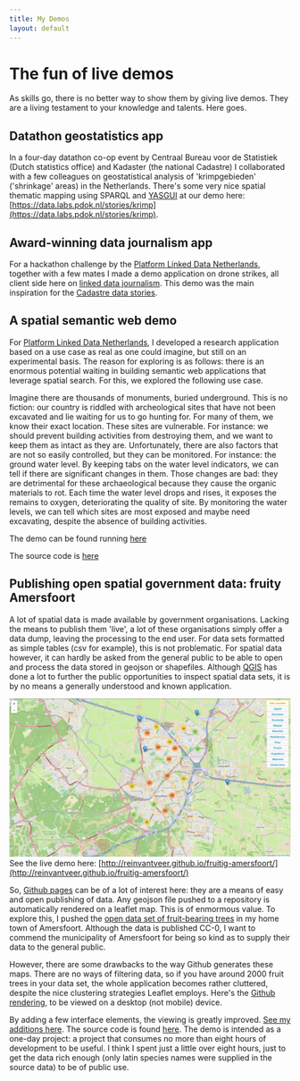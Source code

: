 ```yaml
---
title: My Demos
layout: default
---
```


# The fun of live demos
As skills go, there is no better way to show them by giving live demos. They are a living testament to your knowledge and talents. Here goes.

## Datathon geostatistics app
In a four-day datathon co-op event by Centraal Bureau voor de Statistiek (Dutch statistics office) and Kadaster (the national Cadastre) I collaborated with a few colleagues on geostatistical analysis of 'krimpgebieden' ('shrinkage' areas) in the Netherlands. There's some very nice spatial thematic mapping using SPARQL and [YASGUI](https://github.com/OpenTriply/YASGUI) at our demo here: [https://data.labs.pdok.nl/stories/krimp](https://data.labs.pdok.nl/stories/krimp).

## Award-winning data journalism app
For a hackathon challenge by the [Platform Linked Data Netherlands](http://www.pldn.nl), together with a few mates I made a demo application on drone strikes, all client side here on [linked data journalism](https://linkeddatajournalism.github.io). This demo was the main inspiration for the [Cadastre data stories](https://data.labs.pdok.nl/stories/).

## A spatial semantic web demo
For [Platform Linked Data Netherlands](http://www.pldn.nl), I developed a research application based on a use case as real as one could imagine, but still on an experimental basis. The reason for exploring is as follows: there is an enormous potential waiting in building semantic web applications that leverage spatial search. For this, we explored the following use case. 

Imagine there are thousands of monuments, buried underground. This is no fiction: our country is riddled with archeological sites that have not been excavated and lie waiting for us to go hunting for. For many of them, we know their exact location. These sites are vulnerable. For instance: we should prevent building activities from destroying them, and we want to keep them as intact as they are. Unfortunately, there are also factors that are not so easily controlled, but they can be monitored. For instance: the ground water level. By keeping tabs on the water level indicators, we can tell if there are significant changes in them. Those changes are bad: they are detrimental for these archaeological because they cause the organic materials to rot. Each time the water level drops and rises, it exposes the remains to oxygen, deteriorating the quality of site. By monitoring the water levels, we can tell which sites are most exposed and maybe need excavating, despite the absence of building activities.

The demo can be found running [here](http://www.bureaudigitaalerfgoed.nl/peilbuizen)

The source code is [here](https://github.com/erfgoed-en-locatie/Archeo-Peilbuizen-PoC)

## Publishing open spatial government data: fruity Amersfoort
A lot of spatial data is made available by government organisations. Lacking the means to publish them 'live', a lot of these organisations simply offer a data dump, leaving the processing to the end user. For data sets formatted as simple tables (csv for example), this is not problematic. For spatial data however, it can hardly be asked from the general public to be able to open and process the data stored in geojson or shapefiles. Although [QGIS](http://www.qgis.org) has done a lot to further the public opportunities to inspect spatial data sets, it is by no means a generally understood and known application. 

![Image of fruity-amersfoort](images/fruitig-amersfoort.png)
See the live demo here: [http://reinvantveer.github.io/fruitig-amersfoort/](http://reinvantveer.github.io/fruitig-amersfoort/)

So, [Github pages](https://pages.github.com) can be of a lot of interest here: they are a means of easy and open publishing of data. Any geojson file pushed to a repository is automatically rendered on a leaflet map. This is of enmormous value. To explore this, I pushed the [open data set of fruit-bearing trees](https://data.overheid.nl/data/dataset/bomen-met-eetbare-vruchten-gemeente-amersfoort) in my home town of Amersfoort. Although the data is published CC-0, I want to commend the municipality of Amersfoort for being so kind as to supply their data to the general public.

However, there are some drawbacks to the way Github generates these maps. There are no ways of filtering data, so if you have around 2000 fruit trees in your data set, the whole application becomes rather cluttered, despite the nice clustering strategies Leaflet employs. Here's the [Github rendering](https://github.com/reinvantveer/fruitig-amersfoort/blob/gh-pages/assets/data/fruitig-amersfoort.geojson), to be viewed on a desktop (not mobile) device.

By adding a few interface elements, the viewing is greatly improved. [See my additions here](http://reinvantveer.github.io/fruitig-amersfoort/).
The source code is found [here](https://github.com/reinvantveer/fruitig-amersfoort). The demo is intended as a one-day project: a project that consumes no more than eight hours of development to be useful. I think I spent just a little over eight hours, just to get the data rich enough (only latin species names were supplied in the source data) to be of public use.